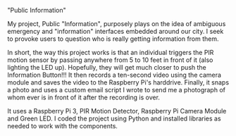 "Public Information"

My project, Public "Information", purposely plays on the idea of ambiguous emergency and "information" interfaces embedded around our city. I seek to provoke users to question who is really getting information from them.

In short, the way this project works is that an individual triggers the PIR motion sensor by passing anywhere from 5 to 10 feet in front of it (also lighting the LED up). Hopefully, they will get much closer to push the Information Button!!! It then records a ten-second video using the camera module and saves the video to the Raspberry Pi's harddrive. Finally, it snaps a photo and uses a custom email script I wrote to send me a photograph of whom ever is in front of it after the recording is over.

It uses a Raspberry Pi 3, PIR Motion Detector, Raspberry Pi Camera Module and Green LED. I coded the project using Python and installed libraries as needed to work with the components.
